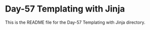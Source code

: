 # Day-57 Templating with Jinja

This is the README file for the Day-57 Templating with Jinja directory.